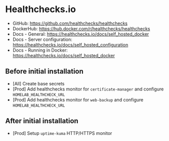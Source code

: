 # Healthchecks.io

- GitHub: <https://github.com/healthchecks/healthchecks>
- DockerHub: <https://hub.docker.com/r/healthchecks/healthchecks>
- Docs - General: <https://healthchecks.io/docs/self_hosted_docker>
- Docs - Server configuration: <https://healthchecks.io/docs/self_hosted_configuration>
- Docs - Running in Docker: <https://healthchecks.io/docs/self_hosted_docker>

## Before initial installation

- \[All\] Create base secrets
- \[Prod\] Add healthchecks monitor for `certificate-manager` and configure `HOMELAB_HEALTHCHECK_URL`
- \[Prod\] Add healthchecks monitor for `web-backup` and configure `HOMELAB_HEALTHCHECK_URL`

## After initial installation

- \[Prod\] Setup `uptime-kuma` HTTP/HTTPS monitor
